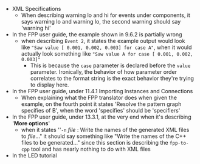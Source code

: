  - XML Specifications
	 - When describing warning lo and hi for events under components, it says warning lo and warning lo, the second warning should say 'warning hi'
 - In the FPP user guide, the example shown in 9.6.2 is partially wrong
	 - when describing `Event 2`, it states the example output would look like `"Saw value [ 0.001, 0.002, 0.003] for case A"`, when it would actually look something like `"Saw value A for case [ 0.001, 0.002, 0.003]"`
		 - This is because the `case` parameter is declared before the `value` parameter. Ironically, the behavior of how parameter order correlates to the format string is the exact behavior they're trying to display here.
 - In the FPP user guide, under 11.4.1 Importing Instances and Connections
	 - When explaining what the FPP translator does when given the example, on the fourth point it states 'Resolve the pattern graph specifies of B', when the word 'specifies' should be 'specifiers'
 - In the FPP user guide, under 13.3.1, at the very end when it's describing '**More options**'
	 - when it states ''`-n` _file_ : Write the names of the generated XML files to _file_..." it should say something like "Write the names of the C++ files to be generated..." since this section is describing the `fpp-to-cpp` tool and has nearly nothing to do with XML files
 - In the LED tutorial 